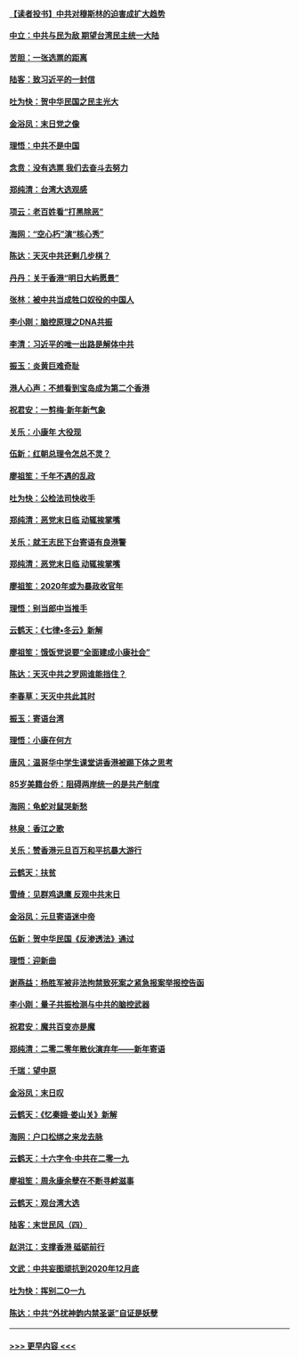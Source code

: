 #### [【读者投书】中共对穆斯林的迫害成扩大趋势](../pages/nsc993/n11791371.md?t=01142055) 
#### [中立：中共与民为敌 期望台湾民主统一大陆](../pages/nsc993/n11790392.md?t=01142055) 
#### [苦胆：一张选票的距离](../pages/nsc993/n11788914.md?t=01142055) 
#### [陆客：致习近平的一封信](../pages/nsc993/n11788867.md?t=01142055) 
#### [吐为快：贺中华民国之民主光大](../pages/nsc993/n11788618.md?t=01142055) 
#### [金浴凤：末日党之像](../pages/nsc993/n11787475.md?t=01142055) 
#### [理悟：中共不是中国](../pages/nsc993/n11787463.md?t=01142055) 
#### [念贲：没有选票  我们去奋斗去努力](../pages/nsc993/n11787398.md?t=01142055) 
#### [郑纯清：台湾大选观感](../pages/nsc993/n11786210.md?t=01142055) 
#### [项云：老百姓看“打黑除恶”](../pages/nsc993/n11785398.md?t=01142055) 
#### [海网：“空心朽”演“核心秀”](../pages/nsc993/n11783874.md?t=01142055) 
#### [陈达：天灭中共还剩几步棋？](../pages/nsc993/n11783719.md?t=01142055) 
#### [丹丹：关于香港“明日大屿愿景”](../pages/nsc993/n11783273.md?t=01142055) 
#### [张林：被中共当成牲口奴役的中国人](../pages/nsc993/n11782397.md?t=01142055) 
#### [李小刚：脑控原理之DNA共振](../pages/nsc993/n11780962.md?t=01142055) 
#### [李清：习近平的唯一出路是解体中共](../pages/nsc993/n11780866.md?t=01142055) 
#### [振玉：炎黄巨难奇耻](../pages/nsc993/n11779632.md?t=01142055) 
#### [港人心声：不想看到宝岛成为第二个香港](../pages/nsc993/n11778817.md?t=01142055) 
#### [祝君安：一剪梅‧新年新气象](../pages/nsc993/n11776340.md?t=01142055) 
#### [关乐：小康年 大役现](../pages/nsc993/n11774213.md?t=01142055) 
#### [伍新：红朝总理令怎总不灵？](../pages/nsc993/n11770813.md?t=01142055) 
#### [廖祖笙：千年不遇的乱政](../pages/nsc993/n11770373.md?t=01142055) 
#### [吐为快：公检法司快收手](../pages/nsc993/n11770359.md?t=01142055) 
#### [郑纯清：恶党末日临 动辄挨掌嘴](../pages/nsc993/n11769912.md?t=01142055) 
#### [关乐：就王志民下台寄语有良港警](../pages/nsc993/n11769903.md?t=01142055) 
#### [郑纯清：恶党末日临 动辄挨掌嘴](../pages/nsc993/n11769356.md?t=01142055) 
#### [廖祖笙：2020年或为暴政收官年](../pages/nsc993/n11768216.md?t=01142055) 
#### [理悟：别当郎中当推手](../pages/nsc993/n11768243.md?t=01142055) 
#### [云鹤天：《七律▪冬云》新解](../pages/nsc993/n11768204.md?t=01142055) 
#### [廖祖笙：饿饭党说要“全面建成小康社会”](../pages/nsc993/n11767482.md?t=01142055) 
#### [陈达：天灭中共之罗网谁能挡住？](../pages/nsc993/n11767465.md?t=01142055) 
#### [李春草：天灭中共此其时](../pages/nsc993/n11767452.md?t=01142055) 
#### [振玉：寄语台湾](../pages/nsc993/n11767432.md?t=01142055) 
#### [理悟：小康在何方](../pages/nsc993/n11767394.md?t=01142055) 
#### [唐风：温哥华中学生课堂讲香港被踢下体之思考](../pages/nsc993/n11766848.md?t=01142055) 
#### [85岁美籍台侨：阻碍两岸统一的是共产制度](../pages/nsc993/n11765043.md?t=01142055) 
#### [海网：龟蛇对鼠哭新愁](../pages/nsc993/n11764895.md?t=01142055) 
#### [林泉：香江之歌](../pages/nsc993/n11764415.md?t=01142055) 
#### [关乐：赞香港元旦百万和平抗暴大游行](../pages/nsc993/n11764382.md?t=01142055) 
#### [云鹤天：扶贫](../pages/nsc993/n11764245.md?t=01142055) 
#### [雪绮：见群鸡退鹰  反观中共末日](../pages/nsc993/n11762112.md?t=01142055) 
#### [金浴凤：元旦寄语迷中帝](../pages/nsc993/n11761788.md?t=01142055) 
#### [伍新：贺中华民国《反渗透法》通过](../pages/nsc993/n11761994.md?t=01142055) 
#### [理悟：迎新曲](../pages/nsc993/n11761152.md?t=01142055) 
#### [谢燕益：杨胜军被非法拘禁致死案之紧急报案举报控告函](../pages/nsc993/n11756134.md?t=01142055) 
#### [李小刚：量子共振检测与中共的脑控武器](../pages/nsc993/n11754518.md?t=01142055) 
#### [祝君安：魔共百变亦是魔](../pages/nsc993/n11754469.md?t=01142055) 
#### [郑纯清：二零二零年散伙演弃年——新年寄语](../pages/nsc993/n11754195.md?t=01142055) 
#### [千瑞：望中原](../pages/nsc993/n11754159.md?t=01142055) 
#### [金浴凤：末日叹](../pages/nsc993/n11752359.md?t=01142055) 
#### [云鹤天：《忆秦娥‧娄山关》新解](../pages/nsc993/n11752348.md?t=01142055) 
#### [海网：户口松绑之来龙去脉](../pages/nsc993/n11752328.md?t=01142055) 
#### [云鹤天：十六字令‧中共在二零一九](../pages/nsc993/n11752305.md?t=01142055) 
#### [廖祖笙：周永康余孽在不断寻衅滋事](../pages/nsc993/n11751013.md?t=01142055) 
#### [云鹤天：观台湾大选](../pages/nsc993/n11751007.md?t=01142055) 
#### [陆客：末世民风（四）](../pages/nsc993/n11749203.md?t=01142055) 
#### [赵洪江：支撑香港 砥砺前行](../pages/nsc993/n11748482.md?t=01142055) 
#### [文武：中共妄图顽抗到2020年12月底](../pages/nsc993/n11748446.md?t=01142055) 
#### [吐为快：挥别二O一九](../pages/nsc993/n11748411.md?t=01142055) 
#### [陈达：中共“外扰神韵内禁圣诞”自证是妖孽](../pages/nsc993/n11748226.md?t=01142055) 

----
#### [ >>> 更早内容 <<< ](../indexes/nsc993-earlier.md)
